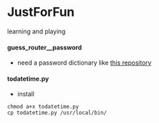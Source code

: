 # JustForFun

learning and playing 

#### guess_router__password

* need a password dictionary like  [this repository](https://github.com/rootphantomer/Blasting_dictionary.git)

#### todatetime.py

* install 
```
chmod a+x todatetime.py
cp todatetime.py /usr/local/bin/
```




